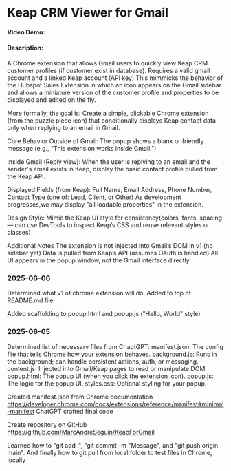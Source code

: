 # Keap CRM Viewer for Gmail
#### Video Demo:  <URL HERE>
#### Description:

A Chrome extension that allows Gmail users to quickly view Keap CRM customer profiles (if customer exist in database). Requires a valid gmail account and a linked Keap account (API key) This mimmicks the behavior of the Hubspot Sales Extension in which an icon appears on the Gmail sidebar and allows a miniature version of the customer profile and properties to be displayed and edited on the fly.

More formally, the goal is:
Create a simple, clickable Chrome extension (from the puzzle piece icon) that conditionally displays Keap contact data only when replying to an email in Gmail.

Core Behavior
Outside of Gmail: The popup shows a blank or friendly message (e.g., “This extension works inside Gmail.”)

Inside Gmail (Reply view):
When the user is replying to an email and the sender's email exists in Keap, display the basic contact profile pulled from the Keap API.

Displayed Fields (from Keap): Full Name, Email Address, Phone Number, Contact Type (one of: Lead, Client, or Other)
As development progresses,we may display "all loadable properties" in the extension.

Design Style: Mimic the Keap UI style for consistency(colors, fonts, spacing — can use DevTools to inspect Keap’s CSS and reuse relevant styles or classes)

Additional Notes
The extension is not injected into Gmail’s DOM in v1 (no sidebar yet)
Data is pulled from Keap’s API (assumes OAuth is handled)
All UI appears in the popup window, not the Gmail interface directly



### 2025-06-06
Determined what v1 of chrome extension will do. Added to top of README.md file

Added scaffolding to popup.html and popup.js ("Hello, World" style)



### 2025-06-05
Determined list of necessary files from ChaptGPT:
    manifest.json: The config file that tells Chrome how your extension behaves.
    background.js: Runs in the background; can handle persistent actions, auth, or messaging.
    content.js: Injected into Gmail/Keap pages to read or manipulate DOM.
    popup.html: The popup UI (when you click the extension icon).
    popup.js: The logic for the popup UI.
    styles.css: Optional styling for your popup.


Created manifest.json from Chrome documentation
https://developer.chrome.com/docs/extensions/reference/manifest#minimal-manifest
ChatGPT crafted final code

Create repository on GitHub
https://github.com/MarcAndreSeguin/KeapForGmail

Learned how to "git add .", "git commit -m "Message", and "git push origin main".
And finally how to git pull from local folder to test files in Chrome, locally

